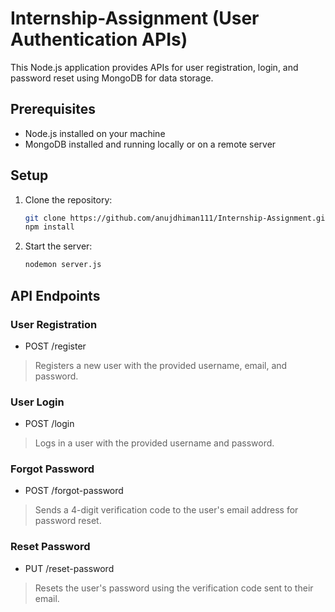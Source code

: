 # Internship-Assignment (User Authentication APIs)

This Node.js application provides APIs for user registration, login, and password reset using MongoDB for data storage.

## Prerequisites

- Node.js installed on your machine
- MongoDB installed and running locally or on a remote server

## Setup

1. Clone the repository:

   ```bash
   git clone https://github.com/anujdhiman111/Internship-Assignment.git
   npm install

2. Start the server:

   ```bash
   nodemon server.js

## API Endpoints

### User Registration
- POST /register
> Registers a new user with the provided username, email, and password.

### User Login
- POST /login
> Logs in a user with the provided username and password.

### Forgot Password
- POST /forgot-password
> Sends a 4-digit verification code to the user's email address for password reset.

### Reset Password
- PUT /reset-password
> Resets the user's password using the verification code sent to their email.


